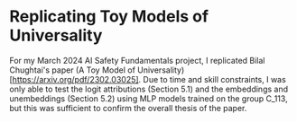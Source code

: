 # Replicating Toy Models of Universality

For my March 2024 AI Safety Fundamentals project, I replicated Bilal Chughtai's paper (A Toy Model of Universality)[https://arxiv.org/pdf/2302.03025]. Due to time and skill constraints, I was only able to test the logit attributions (Section 5.1) and the embeddings and unembeddings (Section 5.2) using MLP models trained on the group C_113, but this was sufficient to confirm the overall thesis of the paper.
